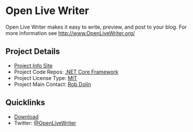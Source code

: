 # Open Live Writer

Open Live Writer makes it easy to write, preview, and post to your blog.
For more information see http://www.OpenLiveWriter.org/

## Project Details

* [Project Info Site](http://openlivewriter.org)
* Project Code Repos:  [.NET Core Framework](https://github.com/openlivewriter)
* Project License Type: [MIT](https://github.com/OpenLiveWriter/OpenLiveWriter/blob/master/license.txt)
* Project Main Contact: [Rob Dolin](https://github.com/RobDolin)

## Quicklinks
* [Download](http://openlivewriter.org)
* Twitter: [@OpenLiveWriter](https://twitter.com/openlivewriter)

